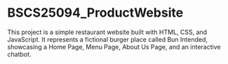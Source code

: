# BSCS25094_ProductWebsite
This project is a simple restaurant website built with HTML, CSS, and JavaScript. It represents a fictional burger place called Bun Intended, showcasing a Home Page, Menu Page,  About Us Page, and an interactive chatbot.

